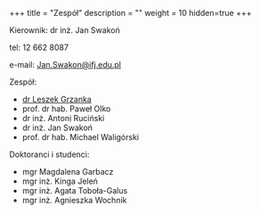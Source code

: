 +++
title = "Zespół"
description = ""
weight = 10
hidden=true
+++

Kierownik: dr inż. Jan Swakoń

tel: 12 662 8087

e-mail: Jan.Swakon@ifj.edu.pl


Zespół:

  * [dr Leszek Grzanka](https://www.ifj.edu.pl/phone/ed_person.php?id=141&lang=pl)
  * prof. dr hab. Paweł Olko
  * dr inż. Antoni Ruciński
  * dr inż. Jan Swakoń
  * prof. dr hab. Michael Waligórski


Doktoranci i studenci:

  * mgr Magdalena Garbacz
  * mgr inż. Kinga Jeleń
  * mgr inż. Agata Toboła-Galus
  * mgr inż. Agnieszka Wochnik